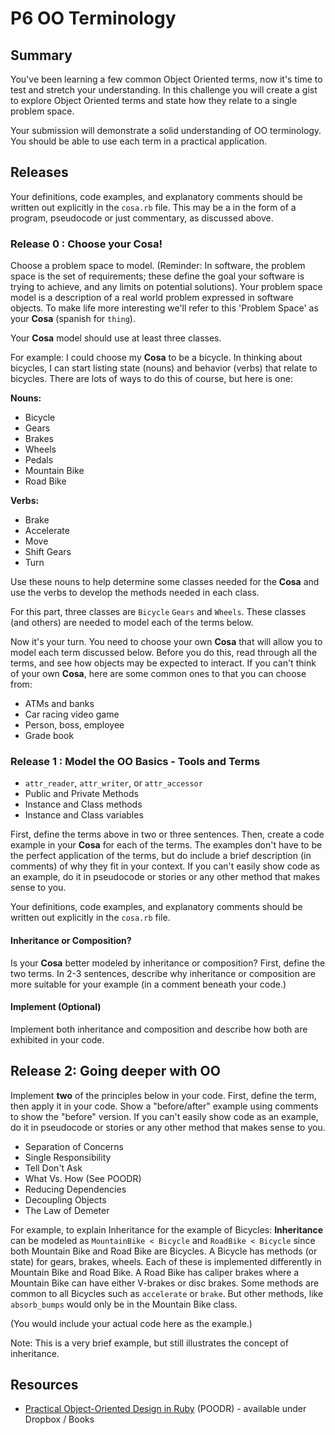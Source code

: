 # P6 OO Terminology 


## Summary 

You've been learning a few common Object Oriented terms, now it's time to test and stretch your understanding. In this challenge you will create a gist to explore Object Oriented terms and state how they relate to a single problem space. 

Your submission will demonstrate a solid understanding of OO terminology. You should be able to use each term in a practical application.


## Releases

Your definitions, code examples, and explanatory comments should be written out explicitly in the `cosa.rb` file. This may be a in the form of a program, pseudocode or just commentary, as discussed above. 

### Release 0 : Choose your Cosa!

Choose a problem space to model. (Reminder: In software, the problem space is the set of requirements; these define the goal your software is trying to achieve, and any limits on potential solutions). Your problem space model is a description of a real world problem expressed in software objects. To make life more interesting we'll refer to this 'Problem Space' as your **Cosa** (spanish for `thing`).

Your **Cosa** model should use at least three classes.

For example: I could choose my **Cosa** to be a bicycle. In thinking about bicycles, I can start listing state (nouns) and behavior (verbs) that relate to bicycles. There are lots of ways to do this of course, but here is one:

**Nouns:**

* Bicycle
* Gears
* Brakes
* Wheels
* Pedals
* Mountain Bike
* Road Bike 

**Verbs:**

* Brake
* Accelerate
* Move
* Shift Gears
* Turn

Use these nouns to help determine some classes needed for the **Cosa** and use the verbs to develop the methods needed in each class.

For this part, three classes are `Bicycle` `Gears` and `Wheels`. These classes (and others) are needed to model each of the terms below.

Now it's your turn. You need to choose your own **Cosa** that will allow you to model each term discussed below. Before you do this, read through all the terms, and see how objects may be expected to interact. If you can't think of your own **Cosa**, here are some common ones to that you can choose from: 

* ATMs and banks
* Car racing video game
* Person, boss, employee
* Grade book

### Release 1 : Model the OO Basics - Tools and Terms

* `attr_reader`, `attr_writer`, or `attr_accessor`
* Public and Private Methods
* Instance and Class methods
* Instance and Class variables

First, define the terms above in two or three sentences. Then, create a code example in your **Cosa** for each of the terms. The examples don't have to be the perfect application of the terms, but do include a brief description (in comments) of why they fit in your context. If you can't easily show code as an example, do it in pseudocode or stories or any other method that makes sense to you. 

Your definitions, code examples, and explanatory comments should be written out explicitly in the `cosa.rb` file.

#### Inheritance or Composition?

Is your **Cosa** better modeled by inheritance or composition?  First, define the two terms. In 2-3 sentences, describe why inheritance or composition are more suitable for your example (in a comment beneath your code.)  

#### Implement (Optional)

Implement both inheritance and composition and describe how both are exhibited in your code.


## Release 2: Going deeper with OO

Implement **two** of the principles below in your code. First, define the term, then apply it in your code. Show a "before/after" example using comments to show the "before" version. If you can't easily show code as an example, do it in pseudocode or stories or any other method that makes sense to you. 

* Separation of Concerns
* Single Responsibility
* Tell Don't Ask
* What Vs. How (See POODR)
* Reducing Dependencies
* Decoupling Objects
* The Law of Demeter

For example, to explain Inheritance for the example of Bicycles:  **Inheritance** can be modeled as `MountainBike < Bicycle` and `RoadBike < Bicycle` since both Mountain Bike and Road Bike are Bicycles. A Bicycle has methods (or state) for gears, brakes, wheels.  Each of these is implemented differently in Mountain Bike and Road Bike. A Road Bike has caliper brakes where a Mountain Bike can have either V-brakes or disc brakes. Some methods are common to all Bicycles such as `accelerate` or `brake`. But other methods, like `absorb_bumps` would only be in the Mountain Bike class. 

(You would include your actual code here as the example.)

Note: This is a very brief example, but still illustrates the concept of inheritance. 

## Resources

* [Practical Object-Oriented Design in Ruby](http://www.poodr.info/) (POODR) - available under Dropbox / Books

